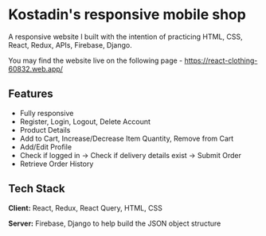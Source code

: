 
# Kostadin's responsive mobile shop

A responsive website I built with the intention of practicing HTML, CSS, React, Redux, APIs, Firebase, Django.

You may find the website live on the following page - https://react-clothing-60832.web.app/
## Features

- Fully responsive
- Register, Login, Logout, Delete Account
- Product Details
- Add to Cart, Increase/Decrease Item Quantity, Remove from Cart
- Add/Edit Profile
- Check if logged in -> Check if delivery details exist -> Submit Order
- Retrieve Order History
## Tech Stack

**Client:** React, Redux, React Query, HTML, CSS

**Server:** Firebase, Django to help build the JSON object structure

